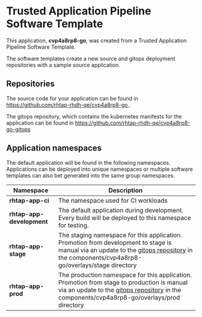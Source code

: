 # Trusted Application Pipeline Software Template

This application, **cvp4a8rp8-go**, was created from a Trusted Application Pipeline Software Template.

The software templates create a new source and gitops deployment repositories with a sample source application. 

## Repositories

The source code for your application can be found in [https://github.com/rhtap-rhdh-qe/cvp4a8rp8-go ](https://github.com/rhtap-rhdh-qe/cvp4a8rp8-go ).
 
The gitops repository, which contains the kubernetes manifests for the application can be found in 
[https://github.com/rhtap-rhdh-qe/cvp4a8rp8-go-gitops ](https://github.com/rhtap-rhdh-qe/cvp4a8rp8-go-gitops ) 

## Application namespaces 

The default application will be found in the following namespaces. Applications can be deployed into unique namespaces or multiple software templates can also bet generated into the same group namespaces.  

|  Namespace   |  Description   |  
| -------- | -------- |
| **rhtap-app-ci** | The namespace used for CI workloads |
| **rhtap-app-development** | The default application during development. Every build will be deployed to this namespace for testing. |
| **rhtap-app-stage** | The staging namespace for this application. Promotion from development to stage is manual via an update to the [gitops repository](https://github.com/rhtap-rhdh-qe/cvp4a8rp8-go-gitops ) in the components/cvp4a8rp8-go/overlays/stage directory |
| **rhtap-app-prod** | The production namespace for this application. Promotion from stage to production is manual via an update to the [gitops repository](https://github.com/rhtap-rhdh-qe/cvp4a8rp8-go-gitops ) in the components/cvp4a8rp8-go/overlays/prod directory |